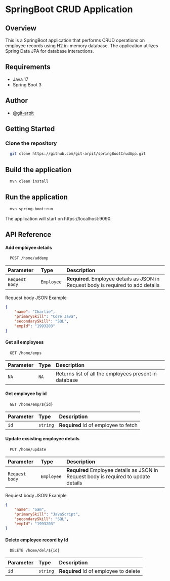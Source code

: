 
# SpringBoot CRUD Application

## Overview
This is a SpringBoot application that performs CRUD operations on employee records using H2 in-memory database. The application utilizes Spring Data JPA for database interactions.

## Requirements 
- Java 17
- Spring Boot 3

## Author

- [@git-arpit](https://www.github.com/git-arpit)

## Getting Started 
### Clone the repository 

```sh
  git clone https://github.com/git-arpit/springBootCrudApp.git
```

## Build the application
```sh
  mvn clean install
```
## Run the application
```sh
  mvn spring-boot:run
```
The application will start on https://localhost:9090.


## API Reference

#### Add employee details
```http
  POST /home/addemp
```
| Parameter | Type     | Description                |
| :-------- | :------- | :------------------------- |
| `Request Body` | `Employee` |**Required**. Employee details as JSON in Request body is required to add details|

Request body JSON Example
```json
{
    "name": "Charlie",
    "primarySkill": "Core Java",
    "secondarySkill": "SQL",
    "empId": "1993203"
}
```

#### Get all employees
```http
  GET /home/emps
```
| Parameter | Type     | Description                |
| :-------- | :------- | :------------------------- |
| `NA` | `NA` | Returns list of all the employees present in database|

#### Get employee by id
```http
  GET /home/emp/${id}
```
| Parameter | Type     | Description                       |
| :-------- | :------- | :-------------------------------- |
| `id`      | `string` | **Required** Id of employee to fetch |

#### Update exsisting employee details
```http
  PUT /home/update
```
| Parameter | Type     | Description                       |
| :-------- | :------- | :-------------------------------- |
| `Request body`      | `Employee` | **Required** Employee details as JSON in Request body is required to update details |

Request body JSON Example
```json
{
    "name": "Sam",
    "primarySkill": "JavaScript",
    "secondarySkill": "SQL",
    "empId": "1993203"
}
```
#### Delete employee record by Id
```http
  DELETE /home/del/${id}
```
| Parameter | Type     | Description                       |
| :-------- | :------- | :-------------------------------- |
| `id`      | `string` | **Required** Id of employee to delete |

